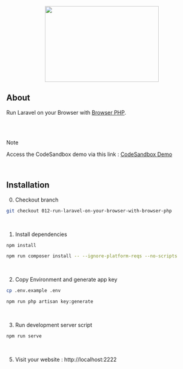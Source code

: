 <p align="center"><img src="https://raw.githubusercontent.com/capsulescodes/articles/main/capsules-articles-image.svg" width="300px" height="200px" /></p>


## About

Run Laravel on your Browser with [Browser PHP](https://github.com/capsulescodes/browser-php).

<br>
<br>

> [!NOTE]
> Access the CodeSandbox demo via this link : [CodeSandbox Demo ](https://codesandbox.io/p/devbox/github/capsulescodes/articles/tree/012-run-laravel-on-your-browser-with-browser-php)

<br>

## Installation

0. Checkout branch

```bash
git checkout 012-run-laravel-on-your-browser-with-browser-php
```

<br>

1. Install dependencies

```bash
npm install

npm run composer install -- --ignore-platform-reqs --no-scripts
```

<br>

2. Copy Environment and generate app key

```bash
cp .env.example .env

npm run php artisan key:generate
```

<br>

3. Run development server script

```bash
npm run serve
```

<br>

5. Visit your website : http://localhost:2222
